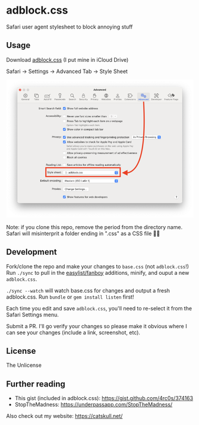 # adblock.css
Safari user agent stylesheet to block annoying stuff

## Usage

Download <a href="https://raw.githubusercontent.com/catskull/adblock.css/main/adblock.css" download>adblock.css</a>
(I put mine in iCloud Drive)

Safari -> Settings -> Advanced Tab -> Style Sheet

![Select the Style Sheet dropdown in the advanced tab of Safafi settings and navigate to your local css file](setup.png)

Note: if you clone this repo, remove the period from the directory name. Safari will misinterprit a folder ending in ".css" as a CSS file 🤦‍♂️

## Development

Fork/clone the repo and make your changes to `base.css` (not `adblock.css`!) Run `./sync` to pull in the [easylist/fanboy](https://github.com/easylist/easylist/blob/master/fanboy-addon/fanboy_annoyance_general_hide.txt) additions, minify, and ouput a new `adblock.css`.

`./sync --watch` will watch base.css for changes and output a fresh adblock.css. Run `bundle` or `gem install listen` first!

Each time you edit and save `adblock.css`, you'll need to re-select it from the Safari Settings menu.

Submit a PR. I'll go verify your changes so please make it obvious where I can see your changes (include a link, screenshot, etc).

## License

The Unlicense

## Further reading

- This gist (included in adblock.css): https://gist.github.com/4rc0s/374163
- StopTheMadness: https://underpassapp.com/StopTheMadness/

Also check out my website: https://catskull.net/